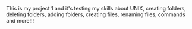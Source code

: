 This is my project 1 and it's testing my skills about UNIX, creating folders, deleting folders, adding folders, creating files, 
renaming files, commands and more!!!
